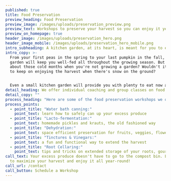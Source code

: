 ```yaml
---
published: true
title: Food Preservation
preview_heading: Food Preservation
preview_image: /images/uploads/preservation_preview.png
preview_text: Workshops to preserve your harvest so you can enjoy it year-round.
preview_on_homepage: true
header_image: /images/uploads/preservation_hero.png
header_image_mobile: /images/uploads/preservation_hero_mobile.png
intro_subheading: A kitchen garden, at its heart, is meant for you to eat from.
intro_copy: >-
  From your first peas in the spring to your last pumpkin in the fall, your
  garden will keep you well-fed all throughout the growing season. But what
  about those cold months when you're not growing a garden? Wouldn't it be nice
  to keep on enjoying the harvest when there's snow on the ground?


  Even a small kitchen garden will provide you with plenty to eat now and plenty to preserve and enjoy later. Denver Kitchen Gardens offers food preservation workshops so our clients can fully benefit from the hard work they have put into their gardens.
detail_heading: We offer individual coaching and group classes on food preservation techniques
detail_copy: ""
process_heading: "Here are some of the food preservation workshops we offer:"
process_points:
  - point_title: "Water bath canning:"
    point_text: learn how to safely can up your excess produce
  - point_title: "Lacto-fermentation:"
    point_text: homemade pickles and krauts, the old fashioned way
  - point_title: "Dehydration:"
    point_text: space efficient preservation for fruits, veggies, flowers & herbs
  - point_title: "Tinctures & Vinegars:"
    point_text: a fun and functional way to extend the harvest
  - point_title: "Root Cellaring:"
    point_text: tips and tricks on extended storage of your roots, gourds & onions
call_text: Your excess produce doesn't have to go to the compost bin. Learn how
  to maximize your harvest and enjoy it all year-round!
call_url: /contact
call_button: Schedule a Workshop
---
```

